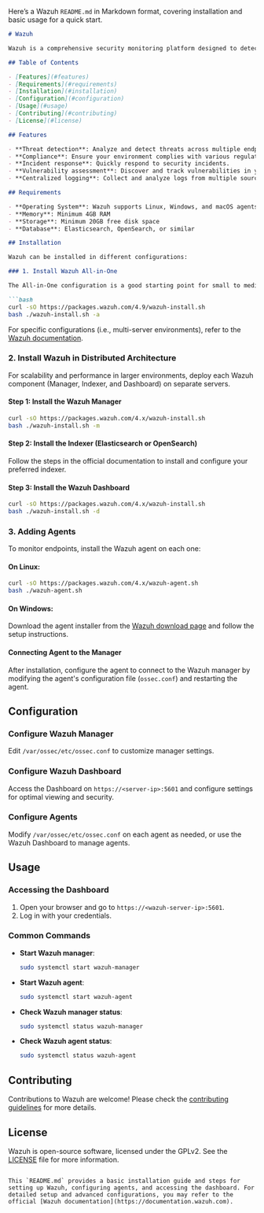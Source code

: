 Here’s a Wazuh `README.md` in Markdown format, covering installation and basic usage for a quick start.

```markdown
# Wazuh

Wazuh is a comprehensive security monitoring platform designed to detect threats, monitor infrastructure, ensure compliance, and respond to incidents. It offers endpoint detection and response (EDR), security information and event management (SIEM), and vulnerability detection functionalities.

## Table of Contents

- [Features](#features)
- [Requirements](#requirements)
- [Installation](#installation)
- [Configuration](#configuration)
- [Usage](#usage)
- [Contributing](#contributing)
- [License](#license)

## Features

- **Threat detection**: Analyze and detect threats across multiple endpoints.
- **Compliance**: Ensure your environment complies with various regulatory standards.
- **Incident response**: Quickly respond to security incidents.
- **Vulnerability assessment**: Discover and track vulnerabilities in your infrastructure.
- **Centralized logging**: Collect and analyze logs from multiple sources.

## Requirements

- **Operating System**: Wazuh supports Linux, Windows, and macOS agents. The Wazuh server can run on Linux distributions.
- **Memory**: Minimum 4GB RAM
- **Storage**: Minimum 20GB free disk space
- **Database**: Elasticsearch, OpenSearch, or similar

## Installation

Wazuh can be installed in different configurations:

### 1. Install Wazuh All-in-One

The All-in-One configuration is a good starting point for small to medium environments. This setup installs all components (Wazuh server, Elasticsearch/OpenSearch, and Wazuh Dashboard) on a single machine.

```bash
curl -sO https://packages.wazuh.com/4.9/wazuh-install.sh
bash ./wazuh-install.sh -a
```

For specific configurations (i.e., multi-server environments), refer to the [Wazuh documentation](https://documentation.wazuh.com).

### 2. Install Wazuh in Distributed Architecture

For scalability and performance in larger environments, deploy each Wazuh component (Manager, Indexer, and Dashboard) on separate servers.

#### Step 1: Install the Wazuh Manager

```bash
curl -sO https://packages.wazuh.com/4.x/wazuh-install.sh
bash ./wazuh-install.sh -m
```

#### Step 2: Install the Indexer (Elasticsearch or OpenSearch)

Follow the steps in the official documentation to install and configure your preferred indexer.

#### Step 3: Install the Wazuh Dashboard

```bash
curl -sO https://packages.wazuh.com/4.x/wazuh-install.sh
bash ./wazuh-install.sh -d
```

### 3. Adding Agents

To monitor endpoints, install the Wazuh agent on each one:

#### On Linux:

```bash
curl -sO https://packages.wazuh.com/4.x/wazuh-agent.sh
bash ./wazuh-agent.sh
```

#### On Windows:

Download the agent installer from the [Wazuh download page](https://documentation.wazuh.com) and follow the setup instructions.

#### Connecting Agent to the Manager

After installation, configure the agent to connect to the Wazuh manager by modifying the agent's configuration file (`ossec.conf`) and restarting the agent.

## Configuration

### Configure Wazuh Manager

Edit `/var/ossec/etc/ossec.conf` to customize manager settings.

### Configure Wazuh Dashboard

Access the Dashboard on `https://<server-ip>:5601` and configure settings for optimal viewing and security.

### Configure Agents

Modify `/var/ossec/etc/ossec.conf` on each agent as needed, or use the Wazuh Dashboard to manage agents.

## Usage

### Accessing the Dashboard

1. Open your browser and go to `https://<wazuh-server-ip>:5601`.
2. Log in with your credentials.

### Common Commands

- **Start Wazuh manager**:
  ```bash
  sudo systemctl start wazuh-manager
  ```

- **Start Wazuh agent**:
  ```bash
  sudo systemctl start wazuh-agent
  ```

- **Check Wazuh manager status**:
  ```bash
  sudo systemctl status wazuh-manager
  ```

- **Check Wazuh agent status**:
  ```bash
  sudo systemctl status wazuh-agent
  ```

## Contributing

Contributions to Wazuh are welcome! Please check the [contributing guidelines](https://documentation.wazuh.com/current/development/contributing.html) for more details.

## License

Wazuh is open-source software, licensed under the GPLv2. See the [LICENSE](https://github.com/wazuh/wazuh/blob/master/LICENSE) file for more information.
```

This `README.md` provides a basic installation guide and steps for setting up Wazuh, configuring agents, and accessing the dashboard. For detailed setup and advanced configurations, you may refer to the official [Wazuh documentation](https://documentation.wazuh.com).